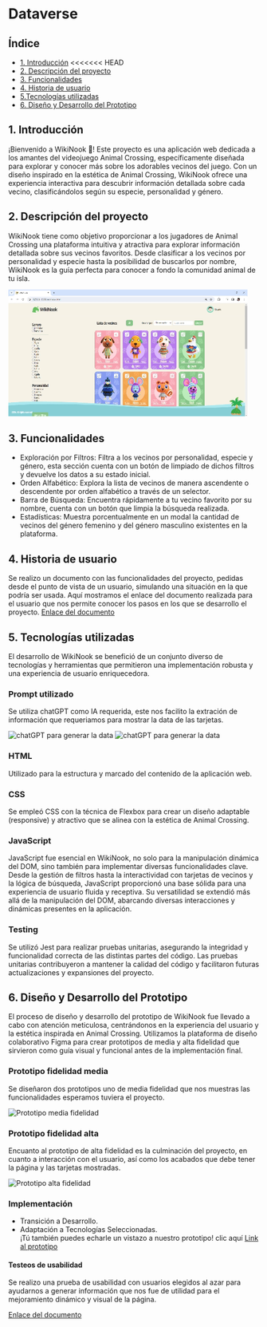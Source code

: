 # Dataverse

## Índice

* [1. Introducción](#1-introducción)
<<<<<<< HEAD
* [2. Descripción del proyecto](#2-Descripción-del-proyecto)
* [3. Funcionalidades](#3-funcionalidades)
* [4. Historia de usuario](#4-Historia-de-usuario)
* [5.Tecnologías utilizadas](#5-Tecnologías-utilizadas)
* [6. Diseño y Desarrollo del Prototipo](#6-Diseño-y-Desarrollo-del-Prototipo)


## 1. Introducción
¡Bienvenido a WikiNook 🏡!
Este proyecto es una aplicación web dedicada a los amantes del videojuego Animal Crossing, específicamente diseñada para explorar y conocer más sobre los adorables vecinos del juego. Con un diseño inspirado en la estética de Animal Crossing, WikiNook ofrece una experiencia interactiva para descubrir información detallada sobre cada vecino, clasificándolos según su especie, personalidad y género.

## 2. Descripción del proyecto
WikiNook tiene como objetivo proporcionar a los jugadores de Animal Crossing una plataforma intuitiva y atractiva para explorar información detallada sobre sus vecinos favoritos. Desde clasificar a los vecinos por personalidad y especie hasta la posibilidad de buscarlos por nombre, WikiNook es la guía perfecta para conocer a fondo la comunidad animal de tu isla.

![Imagen página completa gif](WikiNook.gif)

## 3. Funcionalidades

* Exploración por Filtros: Filtra a los vecinos por personalidad, especie y género, esta sección cuenta con un botón de limpiado de dichos filtros y devuelve los datos a su estado inicial.
* Orden Alfabético: Explora la lista de vecinos de manera ascendente o descendente por orden alfabético a través de un selector.
* Barra de Búsqueda: Encuentra rápidamente a tu vecino favorito por su nombre, cuenta con un botón que limpia la búsqueda realizada.
* Estadísticas: Muestra porcentualmente en un modal la cantidad de vecinos del género femenino y del género masculino existentes en la plataforma. 

## 4. Historia de usuario

Se realizo un documento con las funcionalidades del proyecto, pedidas desde el punto de vista de un usuario, simulando una situación en la que podría ser usada. Aquí mostramos el enlace del documento realizada para el usuario que nos permite conocer los pasos en los que se desarrollo el proyecto.
[Enlace del documento](https://docs.google.com/document/d/1K8NoQyA83kZ_FGCIBDcJ6XyT0XXSpx40iVrrJk-1XwY/edit)

## 5. Tecnologías utilizadas
El desarrollo de WikiNook se benefició de un conjunto diverso de tecnologías y herramientas que permitieron una implementación robusta y una experiencia de usuario enriquecedora.

### Prompt utilizado
Se utiliza chatGPT como IA requerida, este nos facilito la extración de información que requeriamos para mostrar la data de las tarjetas.

![chatGPT para generar la data](promptingImage.png)
![chatGPT para generar la data](chat1.png)

### HTML
Utilizado para la estructura y marcado del contenido de la aplicación web.

### CSS
Se empleó CSS con la técnica de Flexbox para crear un diseño adaptable (responsive) y atractivo que se alinea con la estética de Animal Crossing.

### JavaScript
JavaScript fue esencial en WikiNook, no solo para la manipulación dinámica del DOM, sino también para implementar diversas funcionalidades clave. Desde la gestión de filtros hasta la interactividad con tarjetas de vecinos y la lógica de búsqueda, JavaScript proporcionó una base sólida para una experiencia de usuario fluida y receptiva. Su versatilidad se extendió más allá de la manipulación del DOM, abarcando diversas interacciones y dinámicas presentes en la aplicación.

### Testing
Se utilizó Jest para realizar pruebas unitarias, asegurando la integridad y funcionalidad correcta de las distintas partes del código. Las pruebas unitarias contribuyeron a mantener la calidad del código y facilitaron futuras actualizaciones y expansiones del proyecto.

## 6. Diseño y Desarrollo del Prototipo
El proceso de diseño y desarrollo del prototipo de WikiNook fue llevado a cabo con atención meticulosa, centrándonos en la experiencia del usuario y la estética inspirada en Animal Crossing. Utilizamos la plataforma de diseño colaborativo Figma para crear prototipos de media y alta fidelidad que sirvieron como guía visual y funcional antes de la implementación final.

### Prototipo fidelidad media 

Se diseñaron dos prototipos uno de media fidelidad que nos muestras las funcionalidades esperamos tuviera el proyecto.

<img src="prototipoMediaFidelidad.png" alt="Prototipo media fidelidad" width="500" height="350">

### Prototipo fidelidad alta
Encuanto al prototipo de alta fidelidad es la culminación del proyecto, en cuanto a interacción con el usuario, así como los acabados que debe tener la página y las tarjetas mostradas.

<img src="prototipoAltaFidelidad.png" alt="Prototipo alta fidelidad" width="500" height="350">

### Implementación
* Transición a Desarrollo.
* Adaptación a Tecnologías Seleccionadas. </br>
¡Tú también puedes echarle un vistazo a nuestro prototipo! clic aquí [Link al prototipo](https://www.figma.com/proto/lw0HfZvfVOoTsurPPYlpeL/Prototipo%2FDataverse?page-id=0%3A1&type=design&node-id=168-26302&viewport=928%2C-200%2C0.59&t=zLZEgt3rNaGcR8uG-1&scaling=contain&starting-point-node-id=36%3A103&mode=design)

#### Testeos de usabilidad

Se realizo una prueba de usabilidad con usuarios elegidos al azar para ayudarnos a generar información que nos fue de utilidad para el mejoramiento dinámico y visual de la página.

[Enlace del documento](https://docs.google.com/document/d/1moavw2dL9eJssKzZC8Xq0elcS4KpEhgRxF3GcTFZ-sI/edit#heading=h.icq4iwform4o)
  